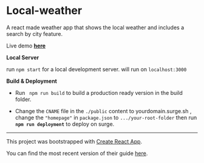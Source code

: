 # Local-weather

A react made weather app that shows the local weather and includes a search by city feature.

Live demo [**here**](http://sk-weather.surge.sh)


**Local Server**

run ``` npm start ``` for a local development server. will run on `localhost:3000`

**Build & Deployment**

* Run ` npm run build` to build a production ready version in the build folder. 

* Change the `CNAME` file in the `./public` content to yourdomain.surge.sh , change the `"homepage"` in `package.json` to `.../your-root-folder` then run
 **`npm run deployment`** to deploy on surge. 
 

---------------------


This project was bootstrapped with [Create React App](https://github.com/facebookincubator/create-react-app).

You can find the most recent version of their guide [here](https://github.com/facebookincubator/create-react-app/blob/master/packages/react-scripts/template/README.md).